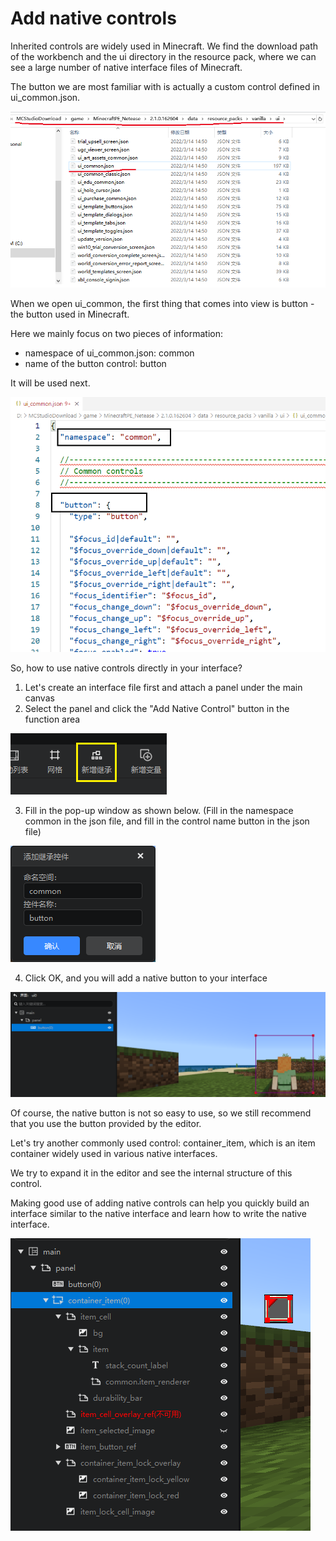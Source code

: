 

# Add native controls 

Inherited controls are widely used in Minecraft. We find the download path of the workbench and the ui directory in the resource pack, where we can see a large number of native interface files of Minecraft. 

The button we are most familiar with is actually a custom control defined in ui_common.json. 

![image-20220422223702687](./images/image-20220422223702687.png) 

When we open ui_common, the first thing that comes into view is button - the button used in Minecraft. 

Here we mainly focus on two pieces of information: 

- namespace of ui_common.json: common 
- name of the button control: button 

It will be used next. 

![image-20220422224225246](./images/image-20220422224225246.png) 

So, how to use native controls directly in your interface? 

1. Let's create an interface file first and attach a panel under the main canvas 
2. Select the panel and click the "Add Native Control" button in the function area 

![image-20220422223510887](./images/image-20220422223510887.png) 

3. Fill in the pop-up window as shown below. (Fill in the namespace common in the json file, and fill in the control name button in the json file) 

![image-20220422224353096](./images/image-20220422224353096.png) 

4. Click OK, and you will add a native button to your interface 

![image-20220422224516950](./images/image-20220422224516950.png) 

Of course, the native button is not so easy to use, so we still recommend that you use the button provided by the editor. 

Let's try another commonly used control: container_item, which is an item container widely used in various native interfaces. 

We try to expand it in the editor and see the internal structure of this control. 

Making good use of adding native controls can help you quickly build an interface similar to the native interface and learn how to write the native interface.

![image-20220422225623678](./images/image-20220422225623678.png)